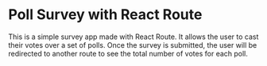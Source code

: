 # Poll Survey with React Route

This is a simple survey app made with React Route. It allows the user to cast their votes over a set of polls. Once the survey is submitted, the user will be redirected to another route to see the total number of votes for each poll.
